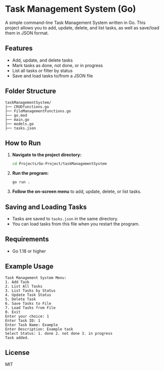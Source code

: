 # Task Management System (Go)

A simple command-line Task Management System written in Go. This project allows you to add, update, delete, and list tasks, as well as save/load them in JSON format.

## Features
- Add, update, and delete tasks
- Mark tasks as done, not done, or in progress
- List all tasks or filter by status
- Save and load tasks to/from a JSON file

## Folder Structure
```
taskManagementSystem/
├── CRUDfunctions.go
├── FileManagementFunctions.go
├── go.mod
├── main.go
├── models.go
├── tasks.json
```

## How to Run

1. **Navigate to the project directory:**
   ```sh
   cd Projects/Go-Project/taskManagementSystem
   ```

2. **Run the program:**
   ```sh
   go run .
   ```

3. **Follow the on-screen menu** to add, update, delete, or list tasks.

## Saving and Loading Tasks
- Tasks are saved to `tasks.json` in the same directory.
- You can load tasks from this file when you restart the program.

## Requirements
- Go 1.18 or higher

## Example Usage
```
Task Management System Menu:
1. Add Task
2. List All Tasks
3. List Tasks by Status
4. Update Task Status
5. Delete Task
6. Save Tasks to File
7. Load Tasks from File
0. Exit
Enter your choice: 1
Enter Task ID: 1
Enter Task Name: Example
Enter Description: Example task
Select Status: 1. done 2. not done 3. in progress
Task added.
```

## License
MIT
